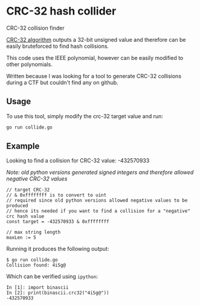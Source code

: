 # CRC-32 hash collider

CRC-32 collision finder

[CRC-32 algorithm](https://en.wikipedia.org/wiki/Cyclic_redundancy_check#CRC-32_algorithm) outputs a 32-bit unsigned value and therefore can be easily bruteforced to find hash collisions.

This code uses the IEEE polynomial, however can be easily modified to other polynomials.

Written because I was looking for a tool to generate CRC-32 collisions during a CTF but couldn't find any on github.

## Usage

To use this tool, simply modify the crc-32 target value and run:

```bash
go run collide.go
```

## Example

Looking to find a collision for CRC-32 value: -432570933

_Note: old python versions generated signed integers and therefore allowed negative CRC-32 values_

```golang
// target CRC-32
// & 0xffffffff is to convert to uint
// required since old python versions allowed negative values to be produced
// hence its needed if you want to find a collision for a "negative" crc hash value
const target = -432570933 & 0xffffffff

// max string length
maxLen := 5
```

Running it produces the following output:
```
$ go run collide.go
Collision found: 4iSg@
```

Which can be verified using `ipython`:
```
In [1]: import binascii
In [2]: print(binascii.crc32("4iSg@"))
-432570933
```

